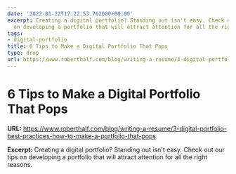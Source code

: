 ```yaml
---
date: '2022-01-22T17:22:53.762000+00:00'
excerpt: Creating a digital portfolio? Standing out isn't easy. Check out our tips
  on developing a portfolio that will attract attention for all the right reasons.
tags:
- digital-portfolio
title: 6 Tips to Make a Digital Portfolio That Pops
type: drop
url: https://www.roberthalf.com/blog/writing-a-resume/3-digital-portfolio-best-practices-how-to-make-a-portfolio-that-pops
---
```


# 6 Tips to Make a Digital Portfolio That Pops

**URL:** https://www.roberthalf.com/blog/writing-a-resume/3-digital-portfolio-best-practices-how-to-make-a-portfolio-that-pops

**Excerpt:** Creating a digital portfolio? Standing out isn't easy. Check out our tips on developing a portfolio that will attract attention for all the right reasons.
